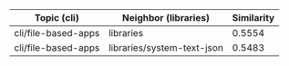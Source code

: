 | Topic (cli) | Neighbor (libraries) | Similarity |
|-------------|-------------------|------------|
| cli/file-based-apps | libraries | 0.5554 |
| cli/file-based-apps | libraries/system-text-json | 0.5483 |

